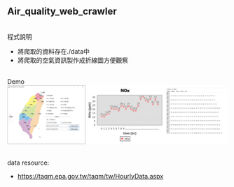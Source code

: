 ## Air_quality_web_crawler

</br>程式說明
* 將爬取的資料存在./data中
* 將爬取的空氣資訊製作成折線圖方便觀察

</br>Demo
</br> 
![image](README.png)

</br>data resource:
* https://taqm.epa.gov.tw/taqm/tw/HourlyData.aspx